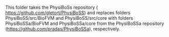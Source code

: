 This folder takes the PhysiBoSs repository ( https://github.com/gletort/PhysiBoSS) and replaces folders PhysiBoSS/src/BioFVM and PhysiBoSS/src/core with folders PhysiBoSSa/BioFVM and PhysiBoSSa/core from the PhysiBoSSa repository (https://github.com/pradas/PhysiBoSSa), respectively.   
